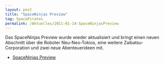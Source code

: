 ```yaml
---
layout: post
title: "SpaceNinjas Preview"
tag: SpacePirates
permalink: /Aktuelles/2011-01-14-SpaceNinjasPreview
---
```


Das SpaceNinjas Preview wurde wieder aktualisiert und bringt einen neuen Abschnitt über die Roboter Neu-Neo-Tokios, eine weitere Zaibatsu-Corporation und zwei neue Abenteuerideen mit.

- [SpaceNinjas Preview](https://spacepirates.jcgames.de/Publikationen/)

